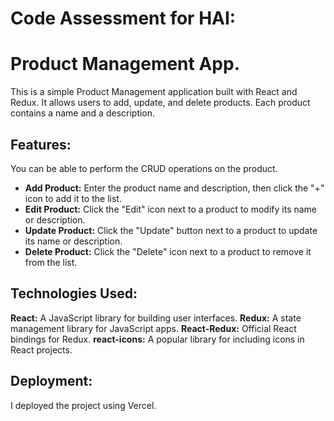 # Code Assessment for HAI:
# Product Management App.
This is a simple Product Management application built with React and Redux. It allows users to add, update, and delete products. Each product contains a name and a description.

## Features:

You can be able to perform the CRUD operations on the product.

- **Add Product:** Enter the product name and description, then click the "+" icon to add it to the list.
- **Edit Product:** Click the "Edit" icon next to a product to modify its name or description.
- **Update Product:** Click the "Update" button next to a product to update its name or description.
- **Delete Product:** Click the "Delete" icon next to a product to remove it from the list.


## Technologies Used:

**React:** A JavaScript library for building user interfaces.
**Redux:** A state management library for JavaScript apps.
**React-Redux:** Official React bindings for Redux.
**react-icons:** A popular library for including icons in React projects.

## Deployment:
I deployed the project using Vercel. 




